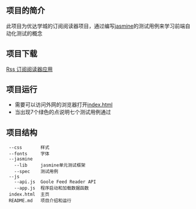 ## 项目的简介
此项目为优达学城的订阅阅读器项目，通过编写[jasmine](https://github.com/jasmine/jasmine)的测试用例来学习前端自动化测试的概念

## 项目下载
[Rss 订阅阅读器应用](https://github.com/workcheng/Feed-Reader-Testing_zh)

## 项目运行
 - 需要可以访问外网的浏览器打开[index.html](https://github.com/workcheng/Feed-Reader-Testing_zh/blob/master/index.html)
 - 当出现7个绿色的点说明七个测试用例通过
 
## 项目结构
````
 --css       样式
 --fonts     字体
 --jasmine 
   --lib     jasmine单元测试框架
   --spec    测试用例
 --js
   --api.js  Goole Feed Reader API
   --app.js  程序启动和加载数据函数
 index.html  主页
 README.md   项目介绍和运行
````